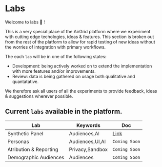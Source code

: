 # Labs

Welcome to labs 🧪 !

This is a very special place of the AirGrid platform where we experiment with
cutting edge techologies, ideas & features. This section is broken out from the
rest of the platform to allow for rapid testing of new ideas without the worries
of integration with primary workflows.

The each `lab` will be in one of the following states:

- Development: being actively worked on to extend the implementation with more
  features and/or improvements.
- Review: data is being gathered on usage both qualitative and quantatative.

We therefore ask all users of all the experiments to provide feedback, ideas &
suggestions wherever possible.

## Current `labs` available in the platform.

| Lab                    | Keywords        | Doc                          |
| ---------------------- | --------------- | ---------------------------- |
| Synthetic Panel        | Audiences,AI    | [Link](./synthetic-panel.md) |
| Personas               | Audiences,UI,AI | `Coming Soon`                |
| Atribution & Reporting | Privacy,Sandbox | `Coming Soon`                |
| Demographic Audiences  | Audiences       | `Coming Soon`                |

